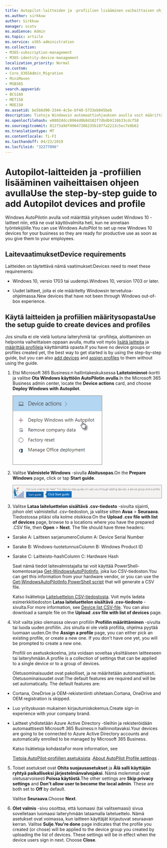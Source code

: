 ```yaml
---
title: Autopilot-laitteiden ja -profiilien lisääminen vaiheittaisen ohjeen avulla
ms.author: sirkkuw
author: Sirkkuw
manager: scotv
ms.audience: Admin
ms.topic: article
ms.service: o365-administration
ms.collection:
- M365-subscription-management
- M365-identity-device-management
localization_priority: Normal
ms.custom:
- Core_O365Admin_Migration
- MiniMaven
- MSB365
search.appverid:
- BCS160
- MET150
- MOE150
ms.assetid: be5b6d90-3344-4c5e-bf40-5733eb845beb
description: Tietoja Windowsin automaattiohjauksen avulla voit määrittää yrityksellesi uuden Windows 10 laitteet.
ms.openlocfilehash: e0802ddcc0964d0b8d102f7dbdb9116b33cdcf58
ms.sourcegitcommit: 81273a9df49647286235b187fa2213c5ec7e8b62
ms.translationtype: MT
ms.contentlocale: fi-FI
ms.lasthandoff: 04/23/2019
ms.locfileid: "32277096"
---
```

# <a name="use-the-step-by-step-guide-to-add-autopilot-devices-and-profile"></a><span data-ttu-id="c1c5a-103">Autopilot-laitteiden ja -profiilien lisääminen vaiheittaisen ohjeen avulla</span><span class="sxs-lookup"><span data-stu-id="c1c5a-103">Use the step-by-step guide to add Autopilot devices and profile</span></span>

<span data-ttu-id="c1c5a-104">Windows AutoPilotin avulla voit määrittää yrityksen uudet Windows 10 -laitteet niin, että ne ovat käyttövalmiita heti, kun ne annetaan työntekijöille.</span><span class="sxs-lookup"><span data-stu-id="c1c5a-104">You can use Windows AutoPilot to set up new Windows 10 devices for your business so they are ready for productive use as soon as you give them to your employees.</span></span>
  
## <a name="device-requirements"></a><span data-ttu-id="c1c5a-105">Laitevaatimukset</span><span class="sxs-lookup"><span data-stu-id="c1c5a-105">Device requirements</span></span>

<span data-ttu-id="c1c5a-106">Laitteiden on täytettävä nämä vaatimukset:</span><span class="sxs-lookup"><span data-stu-id="c1c5a-106">Devices need to meet these requirements:</span></span>
  
- <span data-ttu-id="c1c5a-107">Windows 10, versio 1703 tai uudempi.</span><span class="sxs-lookup"><span data-stu-id="c1c5a-107">Windows 10, version 1703 or later.</span></span>
    
- <span data-ttu-id="c1c5a-108">Uudet laitteet, joita ei ole määritetty Windowsin tervetuloa-ohjelmassa.</span><span class="sxs-lookup"><span data-stu-id="c1c5a-108">New devices that have not been through Windows out-of-box experience.</span></span>
    
## <a name="use-the-setup-guide-to-create-devices-and-profiles"></a><span data-ttu-id="c1c5a-109">Käytä laitteiden ja profiilien määritysopasta</span><span class="sxs-lookup"><span data-stu-id="c1c5a-109">Use the setup guide to create devices and profiles</span></span>

<span data-ttu-id="c1c5a-110">Jos sinulla ei ole vielä luotuna laiteryhmiä tai -profiileja, aloittaminen on helpointa vaiheittaisen oppaan avulla, mutta voit myös [lisätä laitteita](create-and-edit-autopilot-devices.md) ja [määrittää profiileja](create-and-edit-autopilot-profiles.md) käyttämättä opasta.</span><span class="sxs-lookup"><span data-stu-id="c1c5a-110">If you have no device groups or profiles created yet, the best way to get started is by using the step-by-step guide, but you can also [add devices](create-and-edit-autopilot-devices.md) and [assign profiles](create-and-edit-autopilot-profiles.md) to them without using the guide.</span></span> 
  
1. <span data-ttu-id="c1c5a-111">Etsi Microsoft 365 Business:n hallintakeskuksessa **Laitetoiminnot**-kortti ja valitse **Ota Windows käyttöön AutoPilotin avulla**.</span><span class="sxs-lookup"><span data-stu-id="c1c5a-111">In the Microsoft 365 Business admin center, locate the **Device actions** card, and choose **Deploy Windows with Autopilot**.</span></span>
    
    ![On the Device actions card, choose Deploy Windows with Autopilot.](media/160d5c2a-11a8-48f9-a8aa-70f084b85448.png)
  
2. <span data-ttu-id="c1c5a-113">Valitse **Valmistele Windows** -sivulla **Aloitusopas**.</span><span class="sxs-lookup"><span data-stu-id="c1c5a-113">On the **Prepare Windows** page, click or tap **Start guide**.</span></span>
    
    ![Click Start guide for step-by-step instructions for Autopilot.](media/31662655-d1e6-437d-87ea-c0dec5da56f7.png)
  
3. <span data-ttu-id="c1c5a-p101">Valitse **Lataa laiteluettelon sisältävä .csv-tiedosto** -sivulta sijainti, johon olet valmistellut .csv-tiedoston, ja valitse sitten **Avaa** \> **Seuraava**. Tiedostossa pitäisi olla kolme otsikkoa:</span><span class="sxs-lookup"><span data-stu-id="c1c5a-p101">On the **Upload .csv file with list of devices** page, browse to a locations where you have the prepared .CSV file, then **Open** \> **Next**. The file should have three headers:</span></span>
    
  - <span data-ttu-id="c1c5a-117">Sarake A: Laitteen sarjanumero</span><span class="sxs-lookup"><span data-stu-id="c1c5a-117">Column A: Device Serial Number</span></span>
    
  - <span data-ttu-id="c1c5a-118">Sarake B: Windows-tuotetunnus</span><span class="sxs-lookup"><span data-stu-id="c1c5a-118">Column B: Windows Product ID</span></span>
    
  - <span data-ttu-id="c1c5a-119">Sarake C: Laitteisto-hash</span><span class="sxs-lookup"><span data-stu-id="c1c5a-119">Column C: Hardware Hash</span></span>
    
    <span data-ttu-id="c1c5a-120">Saat nämä tiedot laitevalmistajalta tai voit käyttää PowerShell-komentosarjaa [Get-WindowsAutoPilotInfo](https://www.powershellgallery.com/packages/Get-WindowsAutoPilotInfo), joka luo CSV-tiedoston.</span><span class="sxs-lookup"><span data-stu-id="c1c5a-120">You can get this information from your hardware vendor, or you can use the [Get-WindowsAutoPilotInfo PowerShell script](https://www.powershellgallery.com/packages/Get-WindowsAutoPilotInfo) that will generate a CSV file.</span></span> 
    
    <span data-ttu-id="c1c5a-p102">Katso lisätietoja [Laiteluettelon CSV-tiedostosta](https://support.office.com/article/932e3676-2491-49f0-9177-d893d2f5276e). Voit myös ladata esimerkkitiedoston **Lataa laiteluettelon sisältävä .csv-tiedosto** -sivulta.</span><span class="sxs-lookup"><span data-stu-id="c1c5a-p102">For more information, see [Device list CSV-file](https://support.office.com/article/932e3676-2491-49f0-9177-d893d2f5276e). You can also download a sample file on the **Upload .csv file with list of devices** page.</span></span> 
    
4. <span data-ttu-id="c1c5a-p103">Voit valita joko olemassa olevan profiilin **Profiilin määrittäminen** -sivulta tai luoda uuden profiilin. Jos sinulla ei ole vielä profiilia, ohjelma pyytää luomaan uuden.</span><span class="sxs-lookup"><span data-stu-id="c1c5a-p103">On the **Assign a profile** page, you can either pick an existing profile, or create a new one. If you don't have one yet, you will be prompted to create a new one.</span></span> 
    
    <span data-ttu-id="c1c5a-125">Profiili on asetuskokoelma, jota voidaan soveltaa yksittäiseen laitteeseen tai laiteryhmään.</span><span class="sxs-lookup"><span data-stu-id="c1c5a-125">A profile is a collection of settings that can be applied to a single device or to a group of devices.</span></span>
    
    <span data-ttu-id="c1c5a-p104">Oletusominaisuudet ovat pakolliset, ja ne määritetään automaattisesti. Oletusominaisuudet ovat:</span><span class="sxs-lookup"><span data-stu-id="c1c5a-p104">The default features are required and will be set automatically. The default features are:</span></span>
    
  - <span data-ttu-id="c1c5a-128">Cortana, OneDrive ja OEM-rekisteröinti ohitetaan.</span><span class="sxs-lookup"><span data-stu-id="c1c5a-128">Cortana, OneDrive and OEM registration is skipped.</span></span>
    
  - <span data-ttu-id="c1c5a-129">Luo yrityskuvan mukainen kirjautumiskokemus.</span><span class="sxs-lookup"><span data-stu-id="c1c5a-129">Create sign-in experience with your company brand.</span></span>
    
  - <span data-ttu-id="c1c5a-130">Laitteet yhdistetään Azure Active Directory -tileihin ja rekisteröidään automaattisesti Microsoft 365 Business:n hallinnoitavaksi.</span><span class="sxs-lookup"><span data-stu-id="c1c5a-130">Your devices are going to be connected to Azure Active Directory accounts and automatically enrolled to be managed by Microsoft 365 Business.</span></span>
    
    <span data-ttu-id="c1c5a-131">Katso lisätietoja kohdasta</span><span class="sxs-lookup"><span data-stu-id="c1c5a-131">For more information, see</span></span>
    
    <span data-ttu-id="c1c5a-132">[Tietoja AutoPilot-profiilien asetuksista](autopilot-profile-settings.md) .</span><span class="sxs-lookup"><span data-stu-id="c1c5a-132">[About AutoPilot Profile settings](autopilot-profile-settings.md) .</span></span> 
    
5. <span data-ttu-id="c1c5a-133">Toiset asetukset ovat **Ohita suojausasetukset** ja **Älä salli käyttäjän ryhtyä paikalliseksi järjestelmänvalvojaksi**. Nämä molemmat ovat oletusarvoisesti **Poissa käytöstä**.</span><span class="sxs-lookup"><span data-stu-id="c1c5a-133">The other settings are **Skip privacy settings** and **Don't allow user to become the local admin**. These are both set to **Off** by default.</span></span> 
    
    <span data-ttu-id="c1c5a-134">Valitse **Seuraava**.</span><span class="sxs-lookup"><span data-stu-id="c1c5a-134">Choose **Next**.</span></span>
    
6. <span data-ttu-id="c1c5a-p105">**Olet valmis** -sivu osoittaa, että luomaasi (tai valitsemaasi) sivua sovelletaan luomaasi laiteryhmään lataamalla laiteluettelo. Nämä asetukset ovat voimassa, kun laitteen käyttäjät kirjautuvat seuraavan kerran. Valitse **Sulje**.</span><span class="sxs-lookup"><span data-stu-id="c1c5a-p105">**You're done** page indicates that the profile you created (or chose) will be applied to the device group you created by uploading the list of devices. These settings will be in effect when the device users sign in next. Choose **Close**.</span></span>
    